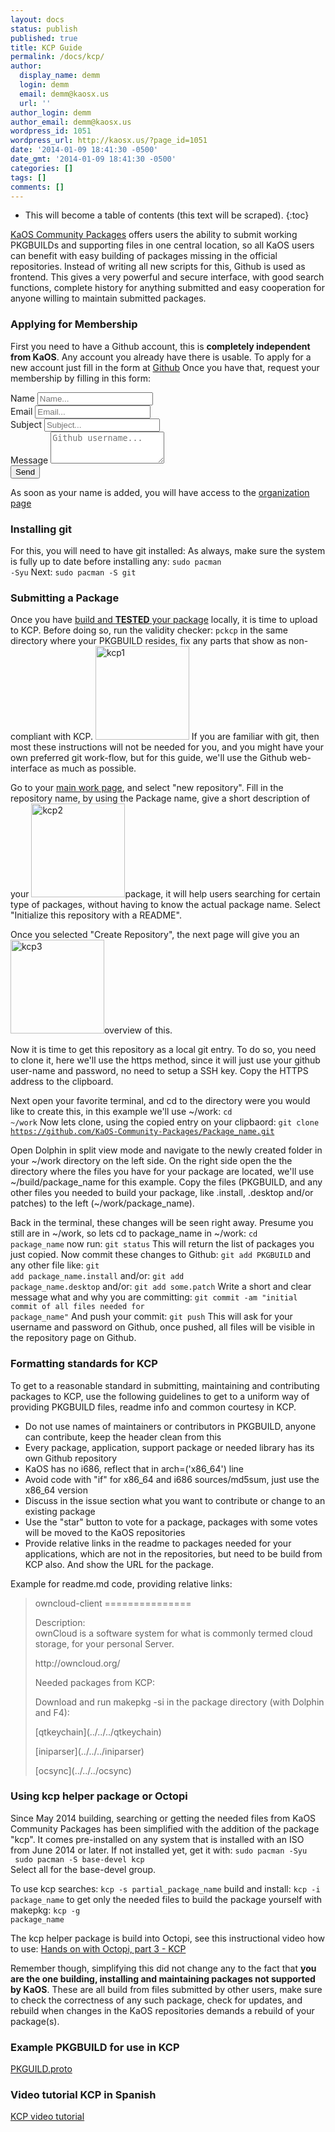 ```yaml
---
layout: docs
status: publish
published: true
title: KCP Guide
permalink: /docs/kcp/
author:
  display_name: demm
  login: demm
  email: demm@kaosx.us
  url: ''
author_login: demm
author_email: demm@kaosx.us
wordpress_id: 1051
wordpress_url: http://kaosx.us/?page_id=1051
date: '2014-01-09 18:41:30 -0500'
date_gmt: '2014-01-09 18:41:30 -0500'
categories: []
tags: []
comments: []
---
```

* This will become a table of contents (this text will be scraped).
{:toc}

<a title="KaOS-Community-Packages" href="https://github.com/KaOS-Community-Packages">KaOS Community Packages</a> offers users the ability to submit working PKGBUILDs and supporting files in one central location, so all KaOS users can benefit with easy building of packages missing in the official repositories. Instead of writing all new scripts for this, Github is used as frontend. This gives a very powerful and secure interface, with good search functions, complete history for anything submitted and easy cooperation for anyone willing to maintain submitted packages.

### Applying for Membership
First you need to have a Github account, this is **completely independent from KaOS**. Any account you already have there is usable. To apply for a new account just fill in the form at <a title="Github" href="https://github.com/">Github</a>
Once you have that, request your membership by filling in this form: 

<form role="form" action="http://formspree.io/veritasfarm@gmail.com" method="POST">
    <div class="form-group">
        <label for="name">Name</label>
        <input name="name" id="name" placeholder="Name..." class="form-control" type="text">
    </div>
    <div class="form-group">
        <label for="email">Email</label>
        <input name="email" id="email" placeholder="Email..." class="form-control" type="email">
    </div>
    <div class="form-group">
        <label for="subject">Subject</label>
        <input name="subject" id="subject" placeholder="Subject..." class="form-control" type="text">
    </div>
    <div class="form-group">
        <label for="message">Message</label>
        <textarea name="message" id="message" placeholder="Github username..." class="form-control" rows="3" cols="20"></textarea>
    </div>
    <div class="form-group">
        <input value="Send" class="form-control" type="submit">
    </div>
</form>

As soon as your name is added, you will have access to the <a href="https://github.com/organizations/KaOS-Community-Packages/">organization page</a>

### Installing git
For this, you will need to have git installed:
As always, make sure the system is fully up to date before installing any:
<code>sudo pacman -Syu</code>
Next:
<code>sudo pacman -S git</code>

### Submitting a Package
Once you have <a title="Packaging Guide" href="http://kaosx.us/packaging-guide/">build and <strong>TESTED</strong> your package</a> locally, it is time to upload to KCP.  Before doing so, run the validity checker:
<code>pckcp</code>
in the same directory where your PKGBUILD resides, fix any parts that show as non-compliant with KCP. <a href="http://kaosx.us/wp-content/uploads/2014/01/snapshot22.png"><img class="alignright size-thumbnail wp-image-1062" src="http://kaosx.us/wp-content/uploads/2014/01/snapshot22-150x150.png" alt="kcp1" width="150" height="150" /></a> If you are familiar with git, then most these instructions will not be needed for you, and you might have your own preferred git work-flow, but for this guide, we'll use the Github web-interface as much as possible.

Go to your <a href="https://github.com/organizations/KaOS-Community-Packages">main work page</a>, and select "new repository". Fill in the repository name, by using the Package name, give a short description of your <a href="http://kaosx.us/wp-content/uploads/2014/01/snapshot31.png"><img class="alignleft size-thumbnail wp-image-1063" src="http://kaosx.us/wp-content/uploads/2014/01/snapshot31-150x150.png" alt="kcp2" width="150" height="150" /></a>package, it will help users searching for certain type of packages, without having to know the actual package name.
Select "Initialize this repository with a README".

Once you selected "Create Repository", the next page will give you an <a href="http://kaosx.us/wp-content/uploads/2014/01/snapshot4.png"><img class="alignright size-thumbnail wp-image-1065" src="http://kaosx.us/wp-content/uploads/2014/01/snapshot4-150x150.png" alt="kcp3" width="150" height="150" /></a>overview of this.

Now it is time to get this repository as a local git entry. To do so, you need to clone it, here we'll use the https method, since it will just use your github user-name and password, no need to setup a SSH key. Copy the HTTPS address to the clipboard.

Next open your favorite terminal, and cd to the directory were you would like to create this, in this example we'll use ~/work:
<code>cd ~/work</code>
Now lets clone, using the copied entry on your clipbaord:
<code>git clone https://github.com/KaOS-Community-Packages/Package_name.git</code>

Open Dolphin in split view mode and navigate to the newly created folder in your ~/work directory on the left side. On the right side open the the directory where the files you have for your package are located, we'll use ~/build/package_name for this example. Copy the files (PKGBUILD, and any other files you needed to build your package, like .install, .desktop and/or patches) to the left (~/work/package_name).

Back in the terminal, these changes will be seen right away. Presume you still are in ~/work, so lets cd to package_name in ~/work:
<code>cd package_name</code>
now run:
<code>git status</code>
This will return the list of packages you just copied.
Now commit these changes to Github:
<code>git add PKGBUILD</code>
and any other file like:
<code>git add package_name.install</code>
and/or:
<code>git add package_name.desktop</code>
and/or:
<code>git add some.patch</code>
Write a short and clear message what and why you are committing:
<code>git commit -am "initial commit of all files needed for package_name"</code>
And push your commit:
<code>git push</code>
This will ask for your username and password on Github, once pushed, all files will be visible in the repository page on Github.

### Formatting standards for KCP
To get to a reasonable standard in submitting, maintaining and contributing packages to KCP, use the following guidelines to get to a uniform way of providing PKGBUILD files, readme info and common courtesy in KCP.

<ul>
<li>Do not use names of maintainers or contributors in PKGBUILD, anyone can contribute, keep the header clean from this</li>
<li>Every package, application, support package or needed library has its own Github repository</li>
<li>KaOS has no i686, reflect that in arch=('x86_64') line</li>
<li>Avoid code with "if" for x86_64 and i686 sources/md5sum, just use the x86_64 version</li>
<li>Discuss in the issue section what you want to contribute or change to an existing package</li>
<li>Use the "star" button to vote for a package, packages with some votes will be moved to the KaOS repositories</li>
<li>Provide relative links in the readme to packages needed for your applications, which are not in the repositories, but need to be build from KCP also. And show the URL for the package.</li>
</ul>
Example for readme.md code, providing relative links:

<blockquote>owncloud-client
===============</p>
<p>Description:<br />
ownCloud is a software system for what is commonly termed cloud storage, for your personal Server.</p>
<p>http://owncloud.org/</p>
<p>Needed packages from KCP:</p>
<p>Download and run makepkg -si in the package directory (with Dolphin and F4):</p>
<p>[qtkeychain](../../../qtkeychain)</p>
<p>[iniparser](../../../iniparser)</p>
<p>[ocsync](../../../ocsync)</blockquote>

### Using kcp helper package or Octopi
Since May 2014 building, searching or getting the needed files from KaOS Community Packages has been simplified with the addition of the package "kcp". It comes pre-installed on any system that is installed with an ISO from June 2014 or later.
If not installed yet, get it with:
<code>sudo pacman -Syu<br />
sudo pacman -S base-devel kcp</code><br />
Select all for the base-devel group.

To use kcp
searches:
<code>kcp -s partial_package_name</code>
build and install:
<code>kcp -i package_name</code>
to get only the needed files to build the package yourself with makepkg:
<code>kcp -g package_name</code>
<p>The kcp helper package is build into Octopi, see this instructional video how to use:
<a class="fancybox-iframe" title="octopi kcp" href="http://kaosx.us/media/octopi_kcp.webm">Hands on with Octopi, part 3 - KCP</a>

<p>Remember though, simplifying this did not change any to the fact that <strong>you are the one building, installing and maintaining packages not supported by KaOS</strong>. These are all build from files submitted by other users, make sure to check the correctness of any such package, check for updates, and rebuild when changes in the KaOS repositories demands a rebuild of your package(s).

### Example PKGBUILD for use in KCP
<a title="PKGBUILD example" download="PKGBUILD.proto" href="http://kaosx.us/media/kaos-pkgbuild-proto.txt">PKGUILD.proto</a>

### Video tutorial KCP in Spanish
<a class="fancybox-youtube" title="Video KCP-Guide"  href="https://www.youtube.com/v/4DIMhgZpfqQ&autoplay=1">KCP video tutorial</a>
